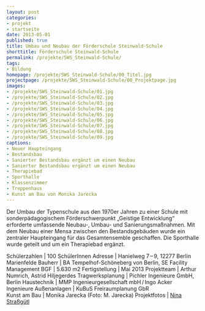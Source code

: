 ```yaml
---
layout: post
categories:
- projekt
- startseite
date: 2013-05-01
published: true
title: Umbau und Neubau der Förderschule Steinwald-Schule
shorttitle: Förderschule Steinwald-Schule
permalink: /projekte/SWS_Steinwald-Schule/
tags: 
- Bildung
homepage: /projekte/SWS_Steinwald-Schule/00_Titel.jpg
projectpage: /projekte/SWS_Steinwald-Schule/00_Projektpage.jpg
images:
- /projekte/SWS_Steinwald-Schule/01.jpg
- /projekte/SWS_Steinwald-Schule/02.jpg
- /projekte/SWS_Steinwald-Schule/03.jpg
- /projekte/SWS_Steinwald-Schule/04.jpg
- /projekte/SWS_Steinwald-Schule/05.jpg
- /projekte/SWS_Steinwald-Schule/06.jpg
- /projekte/SWS_Steinwald-Schule/07.jpg
- /projekte/SWS_Steinwald-Schule/08.jpg
- /projekte/SWS_Steinwald-Schule/09.jpg
captions:
- Neuer Haupteingang
- Bestandsbau
- Sanierter Bestandsbau ergänzt um einen Neubau
- Sanierter Bestandsbau ergänzt um einen Neubau
- Therapiebad
- Sporthalle
- Klassenzimmer
- Treppenhaus
- Kunst am Bau von Monika Jarecka
---
```

Der Umbau der Typenschule aus den 1970er Jahren zu einer Schule mit sonderpädagogischem Förderschwerpunkt „Geistige Entwicklung“ erforderte umfassende Neubau-, Umbau- und Sanierungsmaßnahmen. Mit dem Neubau einer Mensa zwischen den Bestandsgebäuden wurde ein zentraler Haupteingang für das Gesamtensemble geschaffen. Die Sporthalle wurde geteilt und um ein Therapiebad ergänzt.

Schülerzahlen	|	100 SchülerInnen
Adresse	|	Hanielweg 7 – 9, 12277 Berlin Marienfelde
Bauherr	|	BA Tempelhof-Schöneberg von Berlin, SE Facility Management
BGF		|	5.630 m2
Fertigstellung	|	Mai 2013
Projektteam	|	Arthur Numrich, Astrid Hiljegerdes 
Tragwerksplanung	|	Pichler Ingenieure GmbH, Berlin
Haustechnik	|	MMP Ingenieurgesellschaft mbH / Ingo Acker Ingenieure
Außenanlagen	|	KuBuS Freiraumplanung GbR	
Kunst am Bau	|	Monika Jarecka (Foto: M. Jarecka)
Projektfotos	|	[Nina Straßgütl](http://www.ninastrg.de/)